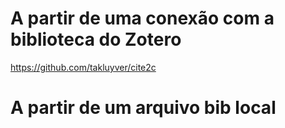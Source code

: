 # A partir de uma conexão com a biblioteca do Zotero

https://github.com/takluyver/cite2c

# A partir de um arquivo bib local

<!-- TODO: how to use a local bibtex file in jupyter notebook -->
<!-- BODY:  -->

